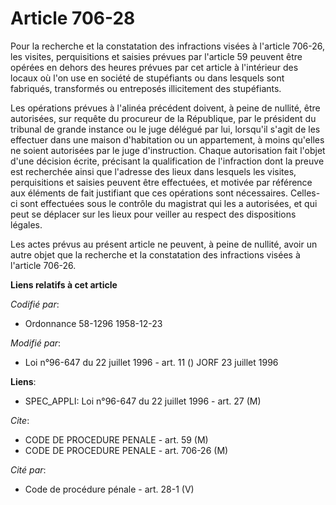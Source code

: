 # Article 706-28

Pour la recherche et la constatation des infractions visées à l'article 706-26, les visites, perquisitions et saisies prévues
par l'article 59 peuvent être opérées en dehors des heures prévues par cet article à l'intérieur des locaux où l'on use en
société de stupéfiants ou dans lesquels sont fabriqués, transformés ou entreposés illicitement des stupéfiants.

Les opérations prévues à l'alinéa précédent doivent, à peine de nullité, être autorisées, sur requête du procureur de la
République, par le président du tribunal de grande instance ou le juge délégué par lui, lorsqu'il s'agit de les effectuer
dans une maison d'habitation ou un appartement, à moins qu'elles ne soient autorisées par le juge d'instruction. Chaque
autorisation fait l'objet d'une décision écrite, précisant la qualification de l'infraction dont la preuve est recherchée
ainsi que l'adresse des lieux dans lesquels les visites, perquisitions et saisies peuvent être effectuées, et motivée par
référence aux éléments de fait justifiant que ces opérations sont nécessaires. Celles-ci sont effectuées sous le contrôle du
magistrat qui les a autorisées, et qui peut se déplacer sur les lieux pour veiller au respect des dispositions légales.

Les actes prévus au présent article ne peuvent, à peine de nullité, avoir un autre objet que la recherche et la constatation
des infractions visées à l'article 706-26.

**Liens relatifs à cet article**

_Codifié par_:

  - Ordonnance 58-1296 1958-12-23

_Modifié par_:

  - Loi n°96-647 du 22 juillet 1996 - art. 11 () JORF 23 juillet 1996

**Liens**:

  - SPEC_APPLI: Loi n°96-647 du 22 juillet 1996 - art. 27 (M)

_Cite_:

  - CODE DE PROCEDURE PENALE - art. 59 (M)
  - CODE DE PROCEDURE PENALE - art. 706-26 (M)

_Cité par_:

  - Code de procédure pénale - art. 28-1 (V)
